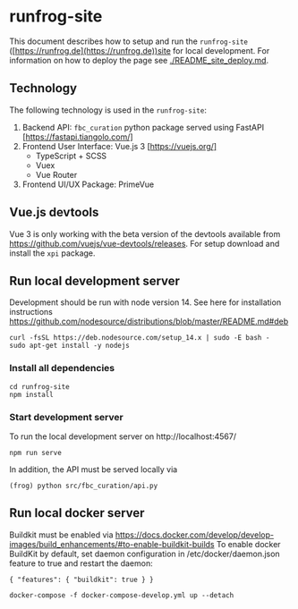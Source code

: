 # runfrog-site 
This document describes how to setup and run the `runfrog-site` 
([https://runfrog.de](https://runfrog.de))site for local development. 
For information on how to deploy the page see 
[./README_site_deploy.md](./README_site_deploy.md).

## Technology
The following technology is used in the `runfrog-site`:
1. Backend API: `fbc_curation` python package served using FastAPI [https://fastapi.tiangolo.com/]
2. Frontend User Interface: Vue.js 3 [https://vuejs.org/]
    - TypeScript + SCSS
    - Vuex
    - Vue Router
3. Frontend UI/UX Package: PrimeVue

## Vue.js devtools
Vue 3 is only working with the beta version of the devtools available from
https://github.com/vuejs/vue-devtools/releases.
For setup download and install the `xpi` package.

## Run local development server

Development should be run with node version 14. 
See here for installation instructions
https://github.com/nodesource/distributions/blob/master/README.md#deb
```
curl -fsSL https://deb.nodesource.com/setup_14.x | sudo -E bash -
sudo apt-get install -y nodejs
```


### Install all dependencies
```
cd runfrog-site
npm install
```

### Start development server
To run the local development server on http://localhost:4567/
```
npm run serve
```
In addition, the API must be served locally via 

```
(frog) python src/fbc_curation/api.py 
```

## Run local docker server

Buildkit must be enabled via
https://docs.docker.com/develop/develop-images/build_enhancements/#to-enable-buildkit-builds
To enable docker BuildKit by default, set daemon configuration in /etc/docker/daemon.json feature to true and restart the daemon:
```
{ "features": { "buildkit": true } }
```


```
docker-compose -f docker-compose-develop.yml up --detach
```
